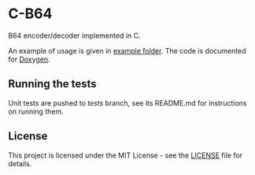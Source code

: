 # C-B64

B64 encoder/decoder implemented in C.

An example of usage is given in [example folder](example). The code is 
documented for [Doxygen](http://www.stack.nl/~dimitri/doxygen/).

## Running the tests

Unit tests are pushed to *tests* branch, see its README.md for instructions on
running them.

## License

This project is licensed under the MIT License - see the [LICENSE](LICENSE) 
file for details.
